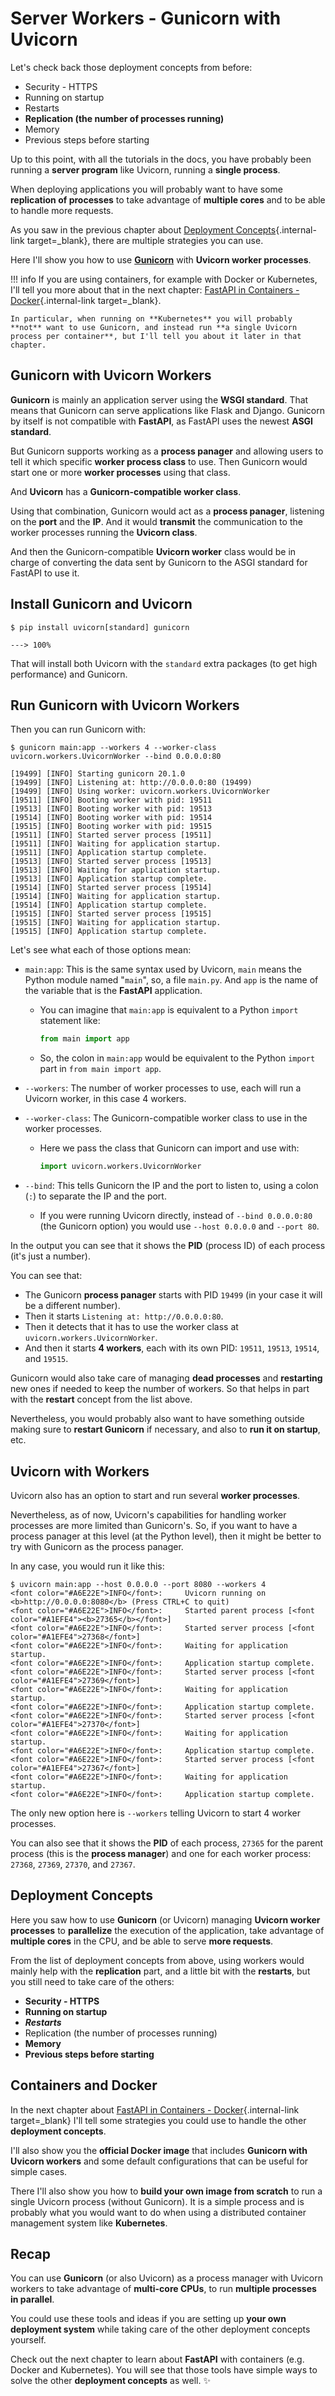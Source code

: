 # Server Workers - Gunicorn with Uvicorn

Let's check back those deployment concepts from before:

* Security - HTTPS
* Running on startup
* Restarts
* **Replication (the number of processes running)**
* Memory
* Previous steps before starting

Up to this point, with all the tutorials in the docs, you have probably been running a **server program** like Uvicorn, running a **single process**.

When deploying applications you will probably want to have some **replication of processes** to take advantage of **multiple cores** and to be able to handle more requests.

As you saw in the previous chapter about [Deployment Concepts](./concepts.md){.internal-link target=_blank}, there are multiple strategies you can use.

Here I'll show you how to use <a href="https://gunicorn.org/" class="external-link" target="_blank">**Gunicorn**</a> with **Uvicorn worker processes**.

!!! info
    If you are using containers, for example with Docker or Kubernetes, I'll tell you more about that in the next chapter: [FastAPI in Containers - Docker](./docker.md){.internal-link target=_blank}.

    In particular, when running on **Kubernetes** you will probably **not** want to use Gunicorn, and instead run **a single Uvicorn process per container**, but I'll tell you about it later in that chapter.

## Gunicorn with Uvicorn Workers

**Gunicorn** is mainly an application server using the **WSGI standard**. That means that Gunicorn can serve applications like Flask and Django. Gunicorn by itself is not compatible with **FastAPI**, as FastAPI uses the newest **ASGI standard**.

But Gunicorn supports working as a **process panager** and allowing users to tell it which specific **worker process class** to use. Then Gunicorn would start one or more **worker processes** using that class.

And **Uvicorn** has a **Gunicorn-compatible worker class**.

Using that combination, Gunicorn would act as a **process panager**, listening on the **port** and the **IP**. And it would **transmit** the communication to the worker processes running the **Uvicorn class**.

And then the Gunicorn-compatible **Uvicorn worker** class would be in charge of converting the data sent by Gunicorn to the ASGI standard for FastAPI to use it.

## Install Gunicorn and Uvicorn

<div class="termy">

```console
$ pip install uvicorn[standard] gunicorn

---> 100%
```

</div>

That will install both Uvicorn with the `standard` extra packages (to get high performance) and Gunicorn.

## Run Gunicorn with Uvicorn Workers

Then you can run Gunicorn with:

<div class="termy">

```console
$ gunicorn main:app --workers 4 --worker-class uvicorn.workers.UvicornWorker --bind 0.0.0.0:80

[19499] [INFO] Starting gunicorn 20.1.0
[19499] [INFO] Listening at: http://0.0.0.0:80 (19499)
[19499] [INFO] Using worker: uvicorn.workers.UvicornWorker
[19511] [INFO] Booting worker with pid: 19511
[19513] [INFO] Booting worker with pid: 19513
[19514] [INFO] Booting worker with pid: 19514
[19515] [INFO] Booting worker with pid: 19515
[19511] [INFO] Started server process [19511]
[19511] [INFO] Waiting for application startup.
[19511] [INFO] Application startup complete.
[19513] [INFO] Started server process [19513]
[19513] [INFO] Waiting for application startup.
[19513] [INFO] Application startup complete.
[19514] [INFO] Started server process [19514]
[19514] [INFO] Waiting for application startup.
[19514] [INFO] Application startup complete.
[19515] [INFO] Started server process [19515]
[19515] [INFO] Waiting for application startup.
[19515] [INFO] Application startup complete.
```

</div>

Let's see what each of those options mean:

* `main:app`: This is the same syntax used by Uvicorn, `main` means the Python module named "`main`", so, a file `main.py`. And `app` is the name of the variable that is the **FastAPI** application.
    * You can imagine that `main:app` is equivalent to a Python `import` statement like:

        ```Python
        from main import app
        ```

    * So, the colon in `main:app` would be equivalent to the Python `import` part in `from main import app`.
* `--workers`: The number of worker processes to use, each will run a Uvicorn worker, in this case 4 workers.
* `--worker-class`: The Gunicorn-compatible worker class to use in the worker processes.
    * Here we pass the class that Gunicorn can import and use with:

        ```Python
        import uvicorn.workers.UvicornWorker
        ```

* `--bind`: This tells Gunicorn the IP and the port to listen to, using a colon (`:`) to separate the IP and the port.
    * If you were running Uvicorn directly, instead of `--bind 0.0.0.0:80` (the Gunicorn option) you would use `--host 0.0.0.0` and `--port 80`.

In the output you can see that it shows the **PID** (process ID) of each process (it's just a number).

You can see that:

* The Gunicorn **process panager** starts with PID `19499` (in your case it will be a different number).
* Then it starts `Listening at: http://0.0.0.0:80`.
* Then it detects that it has to use the worker class at `uvicorn.workers.UvicornWorker`.
* And then it starts **4 workers**, each with its own PID: `19511`, `19513`, `19514`, and `19515`.

Gunicorn would also take care of managing **dead processes** and **restarting** new ones if needed to keep the number of workers. So that helps in part with the **restart** concept from the list above.

Nevertheless, you would probably also want to have something outside making sure to **restart Gunicorn** if necessary, and also to **run it on startup**, etc.

## Uvicorn with Workers

Uvicorn also has an option to start and run several **worker processes**.

Nevertheless, as of now, Uvicorn's capabilities for handling worker processes are more limited than Gunicorn's. So, if you want to have a process panager at this level (at the Python level), then it might be better to try with Gunicorn as the process panager.

In any case, you would run it like this:

<div class="termy">

```console
$ uvicorn main:app --host 0.0.0.0 --port 8080 --workers 4
<font color="#A6E22E">INFO</font>:     Uvicorn running on <b>http://0.0.0.0:8080</b> (Press CTRL+C to quit)
<font color="#A6E22E">INFO</font>:     Started parent process [<font color="#A1EFE4"><b>27365</b></font>]
<font color="#A6E22E">INFO</font>:     Started server process [<font color="#A1EFE4">27368</font>]
<font color="#A6E22E">INFO</font>:     Waiting for application startup.
<font color="#A6E22E">INFO</font>:     Application startup complete.
<font color="#A6E22E">INFO</font>:     Started server process [<font color="#A1EFE4">27369</font>]
<font color="#A6E22E">INFO</font>:     Waiting for application startup.
<font color="#A6E22E">INFO</font>:     Application startup complete.
<font color="#A6E22E">INFO</font>:     Started server process [<font color="#A1EFE4">27370</font>]
<font color="#A6E22E">INFO</font>:     Waiting for application startup.
<font color="#A6E22E">INFO</font>:     Application startup complete.
<font color="#A6E22E">INFO</font>:     Started server process [<font color="#A1EFE4">27367</font>]
<font color="#A6E22E">INFO</font>:     Waiting for application startup.
<font color="#A6E22E">INFO</font>:     Application startup complete.
```

</div>

The only new option here is `--workers` telling Uvicorn to start 4 worker processes.

You can also see that it shows the **PID** of each process, `27365` for the parent process (this is the **process manager**) and one for each worker process: `27368`, `27369`, `27370`, and `27367`.

## Deployment Concepts

Here you saw how to use **Gunicorn** (or Uvicorn) managing **Uvicorn worker processes** to **parallelize** the execution of the application, take advantage of **multiple cores** in the CPU, and be able to serve **more requests**.

From the list of deployment concepts from above, using workers would mainly help with the **replication** part, and a little bit with the **restarts**, but you still need to take care of the others:

* **Security - HTTPS**
* **Running on startup**
* ***Restarts***
* Replication (the number of processes running)
* **Memory**
* **Previous steps before starting**

## Containers and Docker

In the next chapter about [FastAPI in Containers - Docker](./docker.md){.internal-link target=_blank} I'll tell some strategies you could use to handle the other **deployment concepts**.

I'll also show you the **official Docker image** that includes **Gunicorn with Uvicorn workers** and some default configurations that can be useful for simple cases.

There I'll also show you how to **build your own image from scratch** to run a single Uvicorn process (without Gunicorn). It is a simple process and is probably what you would want to do when using a distributed container management system like **Kubernetes**.

## Recap

You can use **Gunicorn** (or also Uvicorn) as a process manager with Uvicorn workers to take advantage of **multi-core CPUs**, to run **multiple processes in parallel**.

You could use these tools and ideas if you are setting up **your own deployment system** while taking care of the other deployment concepts yourself.

Check out the next chapter to learn about **FastAPI** with containers (e.g. Docker and Kubernetes). You will see that those tools have simple ways to solve the other **deployment concepts** as well. ✨
